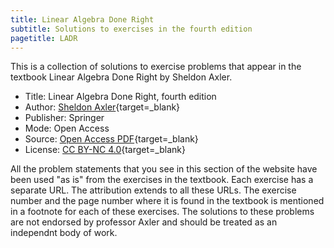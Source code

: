 ```yaml
---
title: Linear Algebra Done Right
subtitle: Solutions to exercises in the fourth edition
pagetitle: LADR
---
```


This is a collection of solutions to exercise problems that appear in the textbook Linear Algebra Done Right by Sheldon Axler.

- Title: Linear Algebra Done Right, fourth edition
- Author: [Sheldon Axler](https://www.axler.net/){target=_blank}
- Publisher: Springer
- Mode: Open Access
- Source: [Open Access PDF](https://link.springer.com/content/pdf/10.1007/978-3-031-41026-0.pdf){target=_blank}
- License: [CC BY-NC 4.0](https://creativecommons.org/licenses/by-nc/4.0/){target=_blank}

All the problem statements that you see in this section of the website have been used "as is" from the exercises in the textbook. Each exercise has a separate URL. The attribution extends to all these URLs. The exercise number and the page number where it is found in the textbook is mentioned in a footnote for each of these exercises. The solutions to these problems are not endorsed by professor Axler and should be treated as an independnt body of work.